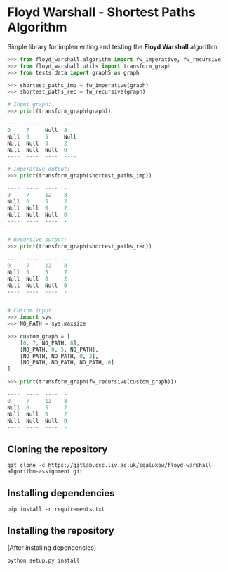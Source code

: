 # Floyd Warshall - Shortest Paths Algorithm

Simple library for implementing and testing the **Floyd Warshall** algorithm

```python
>>> from floyd_warshall.algorithm import fw_imperative, fw_recursive
>>> from floyd_warshall.utils import transform_graph
>>> from tests.data import graph5 as graph

>>> shortest_paths_imp = fw_imperative(graph)
>>> shortest_paths_rec = fw_recursive(graph)

# Input graph:
>>> print(transform_graph(graph))

----  ----  ----  ----
0     7     Null  8
Null  0     5     Null
Null  Null  0     2
Null  Null  Null  0
----  ----  ----  ----

# Imperative output:
>>> print(transform_graph(shortest_paths_imp))

----  ----  ----  -
0     7     12    8
Null  0     5     7
Null  Null  0     2
Null  Null  Null  0
----  ----  ----  -


# Recursive output:
>>> print(transform_graph(shortest_paths_rec))

----  ----  ----  -
0     7     12    8
Null  0     5     7
Null  Null  0     2
Null  Null  Null  0
----  ----  ----  -


# Custom input
>>> import sys
>>> NO_PATH = sys.maxsize

>>> custom_graph = [
    [0, 7, NO_PATH, 8],
    [NO_PATH, 0, 5, NO_PATH],
    [NO_PATH, NO_PATH, 0, 2],
    [NO_PATH, NO_PATH, NO_PATH, 0]
]

>>> print(transform_graph(fw_recursive(custom_graph)))

----  ----  ----  -
0     7     12    8
Null  0     5     7
Null  Null  0     2
Null  Null  Null  0
----  ----  ----  -
```


## Cloning the repository

```shell
git clone -c https://gitlab.csc.liv.ac.uk/sgalukow/floyd-warshall-algorithm-assignment.git
```

## Installing dependencies

```shell
pip install -r requirements.txt
```

## Installing the repository
(After installing dependencies)

```shell
python setup.py install
```
